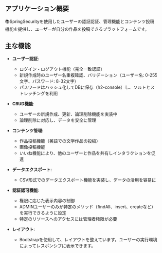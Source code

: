 ## アプリケーション概要
📚SpringSecurityを使用したユーザーの認証認証、管理機能とコンテンツ投稿機能を提供し、ユーザーが自分の作品を投稿できるプラットフォームです。

## 主な機能
- **ユーザー認証**:
  - ログイン・ログアウト機能（完全一致認証）
  - 新規作成時のユーザー名重複確認、バリデーション（ユーザー名: 0-255文字、パスワード: 8-32文字）
  - パスワードはハッシュ化してDBに保存（h2-console）し、ソルトとストレッチングを利用

- **CRUD機能**:
  - ユーザーの新規作成、更新、論理削除機能を実装中
  - 論理削除に対応し、データを安全に管理

- **コンテンツ管理**:
  - 作品投稿機能（英語での文学作品の投稿）
  - 画像投稿機能
  - いいね機能により、他のユーザーと作品を共有しインタラクションを促進

- **データエクスポート**:
  - CSV形式でのデータエクスポート機能を実装し、データの活用を容易に

- **認証認可機能**:
  - 権限に応じた表示内容の制御
  - ADMINユーザーのみが特定のメソッド（findAll、insert、createなど）を実行できるように設定
  - 特定のリソースへのアクセスには管理者権限が必要

- **レイアウト**:
  - Bootstrapを使用して、レイアウトを整えています。ユーザーの実行環境によってレスポンシブに表示できます。
